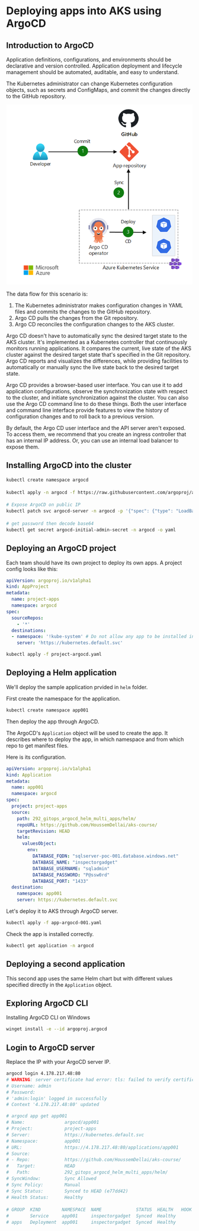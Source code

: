 # Deploying apps into AKS using ArgoCD

## Introduction to ArgoCD

Application definitions, configurations, and environments should be declarative and version controlled. Application deployment and lifecycle management should be automated, auditable, and easy to understand.

The Kubernetes administrator can change Kubernetes configuration objects, such as secrets and ConfigMaps, and commit the changes directly to the GitHub repository.

![](images/architecture.png)

The data flow for this scenario is:

1. The Kubernetes administrator makes configuration changes in YAML files and commits the changes to the GitHub repository.
2. Argo CD pulls the changes from the Git repository.
3. Argo CD reconciles the configuration changes to the AKS cluster.

Argo CD doesn't have to automatically sync the desired target state to the AKS cluster. It's implemented as a Kubernetes controller that continuously monitors running applications. It compares the current, live state of the AKS cluster against the desired target state that's specified in the Git repository. Argo CD reports and visualizes the differences, while providing facilities to automatically or manually sync the live state back to the desired target state.

Argo CD provides a browser-based user interface. You can use it to add application configurations, observe the synchronization state with respect to the cluster, and initiate synchronization against the cluster. You can also use the Argo CD command line to do these things. Both the user interface and command line interface provide features to view the history of configuration changes and to roll back to a previous version.

By default, the Argo CD user interface and the API server aren't exposed. To access them, we recommend that you create an ingress controller that has an internal IP address. Or, you can use an internal load balancer to expose them.

## Installing ArgoCD into the cluster

```sh
kubectl create namespace argocd

kubectl apply -n argocd -f https://raw.githubusercontent.com/argoproj/argo-cd/stable/manifests/install.yaml

# Expose ArgoCD on public IP
kubectl patch svc argocd-server -n argocd -p '{"spec": {"type": "LoadBalancer"}}'

# get password then decode base64
kubectl get secret argocd-initial-admin-secret -n argocd -o yaml
```

## Deploying an ArgoCD project

Each team should have its own project to deploy its own apps.
A project config looks like this:

```yaml
apiVersion: argoproj.io/v1alpha1
kind: AppProject
metadata:
  name: project-apps
  namespace: argocd
spec:
  sourceRepos:
    - '*'
  destinations:
  - namespace: '!kube-system' # Do not allow any app to be installed in `kube-system`
    server: 'https://kubernetes.default.svc'
```

```sh
kubectl apply -f project-argocd.yaml
```

## Deploying a Helm application

We'll deploy the sample application prvided in `helm` folder.

First create the namespace for the application.

```sh
kubectl create namespace app001
```

Then deploy the app through ArgoCD.

The ArgoCD's `Application` object will be used to create the app. 
It describes where to deploy the app, in which namespace and from which repo to get manifest files.

Here is its configuration.

```yaml
apiVersion: argoproj.io/v1alpha1
kind: Application
metadata:
  name: app001
  namespace: argocd
spec:
  project: project-apps
  source:
    path: 292_gitops_argocd_helm_multi_apps/helm/
    repoURL: https://github.com/HoussemDellai/aks-course/
    targetRevision: HEAD
    helm:
      valuesObject:
        env:
          DATABASE_FQDN: "sqlserver-poc-001.database.windows.net"
          DATABASE_NAME: "inspectorgadget"
          DATABASE_USERNAME: "sqladmin"
          DATABASE_PASSWORD: "P@ssw0rd"
          DATABASE_PORT: "1433"
  destination:
    namespace: app001
    server: https://kubernetes.default.svc
```

Let's deploy it to AKS through ArgoCD server.

```sh
kubectl apply -f app-argocd-001.yaml
```

Check the app is installed correctly.

```sh
kubectl get application -n argocd
```

## Deploying a second application

This second app uses the same Helm chart but with different values specified directly in the `Application` object.

## Exploring ArgoCD CLI

Installing ArgoCD CLI on Windows

```sh
winget install -e --id argoproj.argocd
```

## Login to ArgoCD server

Replace the IP with your ArgoCD server IP.

```sh
argocd login 4.178.217.48:80
# WARNING: server certificate had error: tls: failed to verify certificate: x509: certificate signed by unknown authority. Proceed insecurely (y/n)? y
# Username: admin
# Password:
# 'admin:login' logged in successfully
# Context '4.178.217.48:80' updated
```

```sh
# argocd app get app001
# Name:               argocd/app001
# Project:            project-apps
# Server:             https://kubernetes.default.svc
# Namespace:          app001
# URL:                https://4.178.217.48:80/applications/app001
# Source:
# - Repo:             https://github.com/HoussemDellai/aks-course/
#   Target:           HEAD
#   Path:             292_gitops_argocd_helm_multi_apps/helm/
# SyncWindow:         Sync Allowed
# Sync Policy:        Manual
# Sync Status:        Synced to HEAD (e77dd42)
# Health Status:      Healthy

# GROUP  KIND        NAMESPACE  NAME             STATUS  HEALTH   HOOK  MESSAGE
#        Service     app001     inspectorgadget  Synced  Healthy        service/inspectorgadget created
# apps   Deployment  app001     inspectorgadget  Synced  Healthy        deployment.apps/inspectorgadget created
```